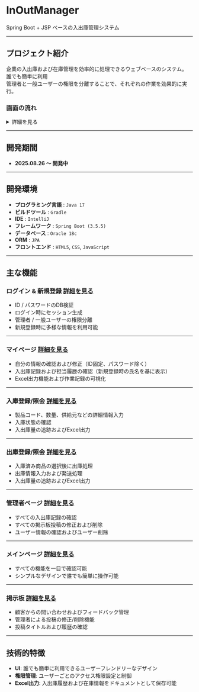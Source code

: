 # InOutManager  
Spring Boot + JSP ベースの入出庫管理システム

---

##  プロジェクト紹介  
企業の入出庫および在庫管理を効率的に処理できるウェブベースのシステム。  
誰でも簡単に利用  
管理者と一般ユーザーの権限を分離することで、それぞれの作業を効果的に実行。  

###  画面の流れ 
<details>
  <summary>詳細を見る</summary> <br>
  <img src="https://github.com/jongha8422-sketch/inoutmanager/blob/main/PICTURES/%ED%9D%90%EB%A6%84.png" alt="画面フロー" width="800"/> 
</details>

---

##  開発期間  
- **2025.08.26 ～ 開発中**

---

##  開発環境  

- **プログラミング言語** : `Java 17`  
- **ビルドツール** : `Gradle`  
- **IDE** : `IntelliJ`  
- **フレームワーク** : `Spring Boot (3.5.5)`  
- **データベース** : `Oracle 18c` 
- **ORM** : `JPA`  
- **フロントエンド** : `HTML5`, `CSS`, `JavaScript`  

---

##  主な機能  

###  ログイン & 新規登録 [詳細を見る](https://github.com/jongha8422-sketch/inoutmanager/blob/main/project/login.md)
- ID / パスワードのDB検証  
- ログイン時にセッション生成  
- 管理者 / 一般ユーザーの権限分離  
- 新規登録時に多様な情報を利用可能  

---

###  マイページ [詳細を見る](https://github.com/jongha8422-sketch/inoutmanager/blob/main/project/mypage.md)
- 自分の情報の確認および修正（ID固定、パスワード除く）  
- 入出庫記録および担当履歴の確認（新規登録時の氏名を基に表示）  
- Excel出力機能および作業記録の可視化  

---

###  入庫登録/照会 [詳細を見る](https://github.com/jongha8422-sketch/inoutmanager/blob/main/project/ibpage.md)
- 製品コード、数量、供給元などの詳細情報入力  
- 入庫状態の確認  
- 入出庫量の追跡およびExcel出力  

---

###  出庫登録/照会 [詳細を見る](https://github.com/jongha8422-sketch/inoutmanager/blob/main/project/obpage.md)
- 入庫済み商品の選択後に出庫処理  
- 出庫情報入力および発送処理  
- 入出庫量の追跡およびExcel出力  

---

###  管理者ページ [詳細を見る](https://github.com/jongha8422-sketch/inoutmanager/blob/main/project/admin.md)
- すべての入出庫記録の確認  
- すべての掲示板投稿の修正および削除  
- ユーザー情報の確認およびユーザー削除  

---

###  メインページ [詳細を見る](https://github.com/jongha8422-sketch/inoutmanager/blob/main/project/mainpage.md)
- すべての機能を一目で確認可能  
- シンプルなデザインで誰でも簡単に操作可能  

---

###  掲示板 [詳細を見る](https://github.com/jongha8422-sketch/inoutmanager/blob/main/project/boardpage.md)
- 顧客からの問い合わせおよびフィードバック管理  
- 管理者による投稿の修正/削除機能  
- 投稿タイトルおよび履歴の確認  

---

##  技術的特徴  

- **UI**: 誰でも簡単に利用できるユーザーフレンドリーなデザイン  
- **権限管理**: ユーザーごとのアクセス権限設定と制御  
- **Excel出力**: 入出庫履歴および在庫情報をドキュメントとして保存可能  

